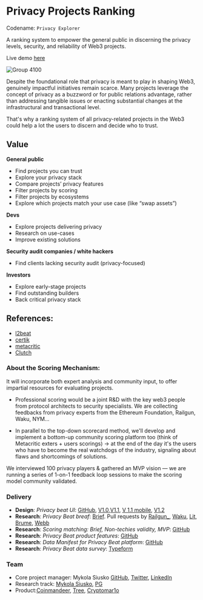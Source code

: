 # Privacy Projects Ranking

Codename: `Privacy Explorer`

A ranking system to empower the general public in discerning the privacy levels, security, and reliability of Web3 projects. 

Live demo [here](https://taikai.network/ethrome/hackathons/ethrome-23/projects/clng508ts00lswu01030hpfuq/idea)

![Group 4100](https://github.com/web3privacy/docs/assets/101947219/b70759dd-cdad-43d1-87ac-479584eba7ec)

Despite the foundational role that privacy is meant to play in shaping Web3, genuinely impactful initiatives remain scarce. Many projects leverage the concept of privacy as a buzzword or for public relations advantage, rather than addressing tangible issues or enacting substantial changes at the infrastructural and transactional level.

That's why a ranking system of all privacy-related projects in the Web3 could help a lot the users to discern and decide who to trust.

## Value

**General public**
- Find projects you can trust 
- Explore your privacy stack
- Compare projects’ privacy features
- Filter projects by scoring
- Filter projects by ecosystems
- Explore which projects match your use case (like “swap assets”)

**Devs**
- Explore projects delivering privacy
- Research on use-cases
- Improve existing solutions

**Security audit companies / white hackers**
- Find clients lacking security audit (privacy-focused)

**Investors**
- Explore early-stage projects
- Find outstanding builders
- Back critical privacy stack

## References:
- [l2beat](https://l2beat.com/scaling/risk)
- [certik](https://www.certik.com/)
- [metacritic](https://www.metacritic.com/about-metascores)
- [Clutch](https://clutch.co/methodology)

### About the Scoring Mechanism: 
It will incorporate both expert analysis and community input, to offer impartial resources for evaluating projects.

- Professional scoring would be a joint R&D with the key web3 people from protocol architects to security specialists. We are collecting feedbacks from privacy experts from the Ethereum Foundation, Railgun, Waku, NYM... 

- In parallel to the top-down scorecard method, we'll develop and implement a bottom-up community scoring platform too (think of Metacritic exters + users scorings) -> at the end of the day it's the users who have to become the real watchdogs of the industry, signaling about flaws and shortcomings of solutions.

We interviewed 100 privacy players & gathered an MVP vision — we are running a series of 1-on-1 feedback loop sessions to make the scoring model community validated.

### Delivery
* **Design**: _Privacy beat UI_: [GitHub](https://github.com/web3privacy/web3privacy/blob/main/Web3privacynowplatform/UI/Readme.md), [V1.0](https://github.com/web3privacy/web3privacy/blob/main/Web3privacynowplatform/UI/Readme.md#v10-eth-rome-prototype),[V1.1](https://github.com/web3privacy/web3privacy/blob/main/Web3privacynowplatform/UI/Readme.md#v11-post-ethrome-update), [V 1.1 mobile](https://github.com/web3privacy/web3privacy/blob/main/Web3privacynowplatform/UI/Readme.md#v11-post-ethrome-update-mobile-version), [V1.2](https://github.com/web3privacy/web3privacy/blob/main/Web3privacynowplatform/UI/Readme.md#v12-post-ethrome-update-basic-scoring-x-brief-sync)
* **Research**: _Privacy Beat breaf_: [Brief](https://github.com/web3privacy/web3privacy/blob/main/Web3privacynowplatform/Brief.md). Pull requests by [Railgun_](https://github.com/web3privacy/web3privacy/pull/31), [Waku](https://github.com/web3privacy/web3privacy/pull/35), [Lit](https://github.com/web3privacy/web3privacy/pull/34), [Brume](https://github.com/web3privacy/web3privacy/pull/38), [Webb](https://github.com/web3privacy/web3privacy/pull/37)
* **Research**: _Scoring matching: Brief, Non-techies validity, MVP_: [GitHub](https://github.com/web3privacy/web3privacy/blob/main/Web3privacynowplatform/scoringmodel/Data%20brief%20%26%20scoring%20model%20comparison.md)
* **Research**: _Privacy Beat product features_: [GitHub](https://github.com/web3privacy/web3privacy/tree/main/Web3privacynowplatform/scoringmodel/Product%20features)
* **Research**: _Data Manifest for Privacy Beat platform_: [GitHub](https://github.com/web3privacy/data/tree/main#readme)
* **Research**: _Privacy Beat data survey_: [Typeform](https://gy0n92ttldn.typeform.com/to/clX8HhGi)

### Team
- Core project manager: Mykola Siusko [GitHub](https://github.com/Msiusko), [Twitter](https://twitter.com/nicksvyaznoy), [LinkedIn](https://www.linkedin.com/in/siusko/)
- Research track: [Mykola Siusko](https://github.com/Msiusko), [PG](https://github.com/EclecticSamurai)
- Product:[Coinmandeer](https://github.com/coinmandeer), [Tree](https://github.com/burningtree), [Cryptomar1o](https://github.com/cryptomar1o)
